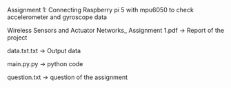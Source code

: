 Assignment 1: Connecting Raspberry pi 5 with mpu6050 to check accelerometer and gyroscope data

Wireless Sensors and Actuator Networks_ Assignment 1.pdf -> Report of the project

data.txt.txt -> Output data

main.py.py -> python code

question.txt -> question of the assignment
